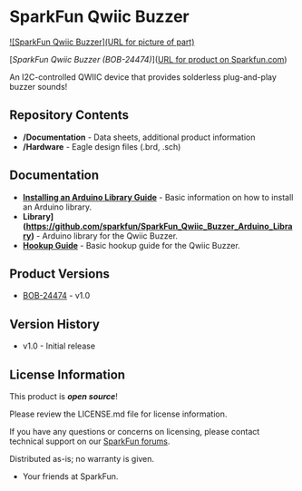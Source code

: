 SparkFun Qwiic Buzzer
========================================

[![SparkFun Qwiic Buzzer](URL for picture of part)](https://www.sparkfun.com/products/24474)

[*SparkFun Qwiic Buzzer (BOB-24474)*]([URL for product on Sparkfun.com](https://www.sparkfun.com/products/24474))

An I2C-controlled QWIIC device that provides solderless plug-and-play buzzer sounds!

Repository Contents
-------------------

* **/Documentation** - Data sheets, additional product information
* **/Hardware** - Eagle design files (.brd, .sch)


Documentation
--------------

* **[Installing an Arduino Library Guide](https://learn.sparkfun.com/tutorials/installing-an-arduino-library)** - Basic information on how to install an Arduino library.
* **Library](https://github.com/sparkfun/SparkFun_Qwiic_Buzzer_Arduino_Library)** - Arduino library for the Qwiic Buzzer.
* **[Hookup Guide](https://docs.sparkfun.com/SparkFun_Qwiic_Buzzer)** - Basic hookup guide for the  Qwiic Buzzer.

Product Versions
----------------
* [BOB-24474](https://www.sparkfun.com/products/24474) - v1.0

Version History
---------------
* v1.0 - Initial release

License Information
-------------------

This product is _**open source**_! 

Please review the LICENSE.md file for license information. 

If you have any questions or concerns on licensing, please contact technical support on our [SparkFun forums](https://forum.sparkfun.com/viewforum.php?f=152).

Distributed as-is; no warranty is given.

- Your friends at SparkFun.

_<COLLABORATION CREDIT>_
